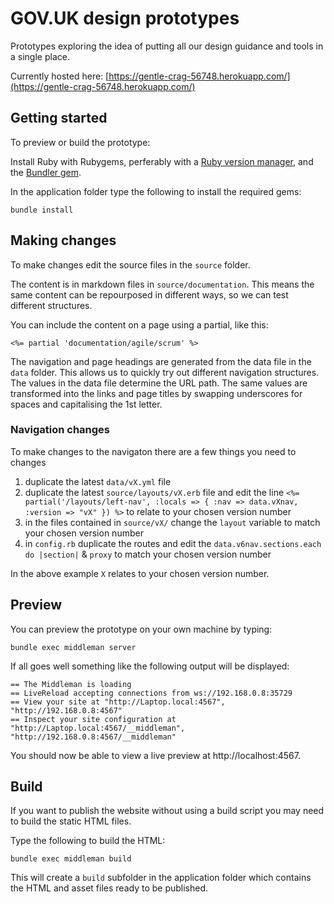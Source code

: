# GOV.UK design prototypes

Prototypes exploring the idea of putting all our design guidance and tools in a single place.

Currently hosted here: [https://gentle-crag-56748.herokuapp.com/](https://gentle-crag-56748.herokuapp.com/)

## Getting started

To preview or build the prototype:

Install Ruby with Rubygems, perferably with a [Ruby version manager][rvm],
and the [Bundler gem][bundler].

In the application folder type the following to install the required gems:

```
bundle install
```

## Making changes

To make changes edit the source files in the `source` folder.

The content is in markdown files in `source/documentation`. This means the same content can be repourposed in different ways, so we can test different structures.

You can include the content on a page using a partial, like this:

```
<%= partial 'documentation/agile/scrum' %>
```

The navigation and page headings are generated from the data file in the `data` folder. This allows us to quickly try out different navigation structures. The values in the data file determine the URL path. The same values are transformed into the links and page titles by swapping underscores for spaces and capitalising the 1st letter.

### Navigation changes

To make changes to the navigaton there are a few things you need to changes

1. duplicate the latest `data/vX.yml` file 
2. duplicate the latest `source/layouts/vX.erb` file and edit the line `<%= partial('/layouts/left-nav', :locals => { :nav => data.vXnav, :version => "vX" }) %>` to relate to your chosen version number
3. in the files contained in `source/vX/` change the `layout` variable to match your chosen version number
4. in `config.rb` duplicate the routes and edit the `data.v6nav.sections.each do |section|` & `proxy` to match your chosen version number

In the above example `X` relates to your chosen version number.


## Preview

You can preview the prototype on your own machine by typing:

```
bundle exec middleman server
```

If all goes well something like the following output will be displayed:

```
== The Middleman is loading
== LiveReload accepting connections from ws://192.168.0.8:35729
== View your site at "http://Laptop.local:4567", "http://192.168.0.8:4567"
== Inspect your site configuration at "http://Laptop.local:4567/__middleman", "http://192.168.0.8:4567/__middleman"
```

You should now be able to view a live preview at http://localhost:4567.

## Build

If you want to publish the website without using a build script you may need to
build the static HTML files.

Type the following to build the HTML:

```
bundle exec middleman build
```

This will create a `build` subfolder in the application folder which contains
the HTML and asset files ready to be published.

[rvm]: https://www.ruby-lang.org/en/documentation/installation/#managers
[bundler]: http://bundler.io/
